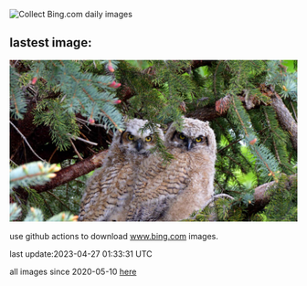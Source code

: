 ![Collect Bing.com daily images](https://github.com/counter2015/bing-daily-images/workflows/Collect%20Bing.com%20daily%20images/badge.svg)
## lastest image:
![](images/GHOAudubonDay.jpg)

use github actions to download www.bing.com images.

last update:2023-04-27 01:33:31 UTC

all images since 2020-05-10 [here](https://github.com/counter2015/bing-daily-images/tree/master/images) 
